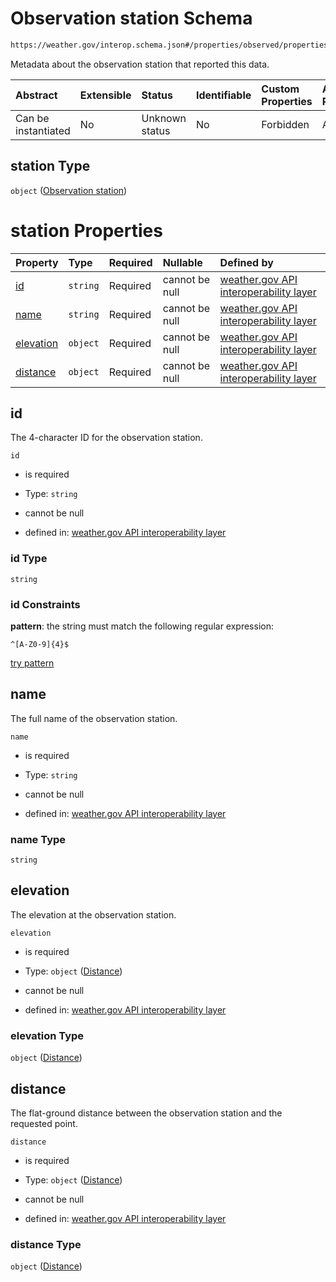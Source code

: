 # Observation station Schema

```txt
https://weather.gov/interop.schema.json#/properties/observed/properties/station
```

Metadata about the observation station that reported this data.

| Abstract            | Extensible | Status         | Identifiable | Custom Properties | Additional Properties | Access Restrictions | Defined In                                                                                                 |
| :------------------ | :--------- | :------------- | :----------- | :---------------- | :-------------------- | :------------------ | :--------------------------------------------------------------------------------------------------------- |
| Can be instantiated | No         | Unknown status | No           | Forbidden         | Allowed               | none                | [interop-layer.schema.json\*](../../../api-interop-layer/interop-layer.schema.json "open original schema") |

## station Type

`object` ([Observation station](interop-layer-properties-observations-properties-observation-station.md))

# station Properties

| Property                | Type     | Required | Nullable       | Defined by                                                                                                                                                                                                                          |
| :---------------------- | :------- | :------- | :------------- | :---------------------------------------------------------------------------------------------------------------------------------------------------------------------------------------------------------------------------------- |
| [id](#id)               | `string` | Required | cannot be null | [weather.gov API interoperability layer](interop-layer-properties-observations-properties-observation-station-properties-id.md "https://weather.gov/interop.schema.json#/properties/observed/properties/station/properties/id")     |
| [name](#name)           | `string` | Required | cannot be null | [weather.gov API interoperability layer](interop-layer-properties-observations-properties-observation-station-properties-name.md "https://weather.gov/interop.schema.json#/properties/observed/properties/station/properties/name") |
| [elevation](#elevation) | `object` | Required | cannot be null | [weather.gov API interoperability layer](interop-layer-defs-measures-distance.md "https://weather.gov/interop.schema.json#/properties/observed/properties/station/properties/elevation")                                            |
| [distance](#distance)   | `object` | Required | cannot be null | [weather.gov API interoperability layer](interop-layer-defs-measures-distance.md "https://weather.gov/interop.schema.json#/properties/observed/properties/station/properties/distance")                                             |

## id

The 4-character ID for the observation station.

`id`

* is required

* Type: `string`

* cannot be null

* defined in: [weather.gov API interoperability layer](interop-layer-properties-observations-properties-observation-station-properties-id.md "https://weather.gov/interop.schema.json#/properties/observed/properties/station/properties/id")

### id Type

`string`

### id Constraints

**pattern**: the string must match the following regular expression:&#x20;

```regexp
^[A-Z0-9]{4}$
```

[try pattern](https://regexr.com/?expression=%5E%5BA-Z0-9%5D%7B4%7D%24 "try regular expression with regexr.com")

## name

The full name of the observation station.

`name`

* is required

* Type: `string`

* cannot be null

* defined in: [weather.gov API interoperability layer](interop-layer-properties-observations-properties-observation-station-properties-name.md "https://weather.gov/interop.schema.json#/properties/observed/properties/station/properties/name")

### name Type

`string`

## elevation

The elevation at the observation station.

`elevation`

* is required

* Type: `object` ([Distance](interop-layer-defs-measures-distance.md))

* cannot be null

* defined in: [weather.gov API interoperability layer](interop-layer-defs-measures-distance.md "https://weather.gov/interop.schema.json#/properties/observed/properties/station/properties/elevation")

### elevation Type

`object` ([Distance](interop-layer-defs-measures-distance.md))

## distance

The flat-ground distance between the observation station and the requested point.

`distance`

* is required

* Type: `object` ([Distance](interop-layer-defs-measures-distance.md))

* cannot be null

* defined in: [weather.gov API interoperability layer](interop-layer-defs-measures-distance.md "https://weather.gov/interop.schema.json#/properties/observed/properties/station/properties/distance")

### distance Type

`object` ([Distance](interop-layer-defs-measures-distance.md))
